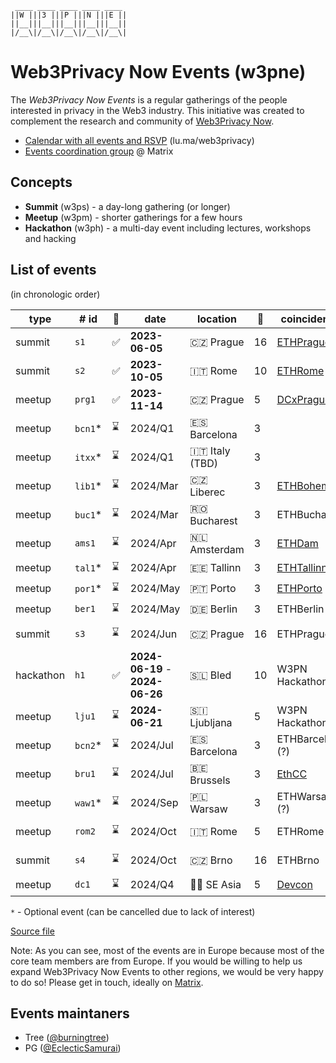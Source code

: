 <!--
!!!!!!!!!!!!!!!!!!!!!!!!!!!!!!!!!!!!!!!!!
DO NOT EDIT THIS FILE DIRECLY
EDIT "./README.tpl.eta" INSTEAD
!!!!!!!!!!!!!!!!!!!!!!!!!!!!!!!!!!!!!!!!!
-->

```
 ____ ____ ____ ____ ____ 
||W |||3 |||P |||N |||E ||
||__|||__|||__|||__|||__||
|/__\|/__\|/__\|/__\|/__\|
```

# Web3Privacy Now Events (w3pne)

The _Web3Privacy Now Events_ is a regular gatherings of the people interested in
privacy in the Web3 industry. This initiative was created to complement the
research and community of [Web3Privacy Now](https://web3privacy.info).

- [Calendar with all events and RSVP](https://lu.ma/web3privacy) (lu.ma/web3privacy)
- [Events coordination group](https://matrix.to/#/#w3p-events:gwei.cz) @ Matrix

## Concepts

- **Summit** (w3ps) - a day-long gathering (or longer)
- **Meetup** (w3pm) - shorter gatherings for a few hours
- **Hackathon** (w3ph) - a multi-day event including lectures, workshops and hacking

## List of events

(in chronologic order)

| type | # id | 🏁 | date | location | 🎰 | coincidence | dri | links |
| --- | --- | --- | --- | --- | --- | --- | --- | --- |
| summit | `s1` | ✅ | **2023-06-05** | 🇨🇿 Prague | 16 | [ETHPrague](https://ethprague.com/) | Tree | [web](https://prague.web3privacy.info/), [git](https://github.com/web3privacy/w3ps1) |
| summit | `s2` | ✅ | **2023-10-05** | 🇮🇹 Rome | 10 | [ETHRome](https://ethrome.org/) | PG | [web](https://lu.ma/web3privacynow_rome) |
| meetup | `prg1` | ✅ | **2023-11-14** | 🇨🇿 Prague | 5 | [DCxPrague](https://dcxprague.org/) | Tree | [web](https://lu.ma/w3pm-prg1) |
| meetup | `bcn1`* | ⌛ | 2024/Q1 | 🇪🇸 Barcelona | 3 |  | Tree (+1) |  |
| meetup | `itxx`* | ⌛ | 2024/Q1 | 🇮🇹 Italy (TBD) | 3 |  | PG |  |
| meetup | `lib1`* | ⌛ | 2024/Mar | 🇨🇿 Liberec | 3 | [ETHBohemia](https://ethbohemia.ethevents.club/) | Tree |  |
| meetup | `buc1`* | ⌛ | 2024/Mar | 🇷🇴 Bucharest | 3 | ETHBucharest | - (+1) |  |
| meetup | `ams1` | ⌛ | 2024/Apr | 🇳🇱 Amsterdam | 3 | [ETHDam](https://www.ethdam.com/) | PG (+2) |  |
| meetup | `tal1`* | ⌛ | 2024/Apr | 🇪🇪 Tallinn | 3 | [ETHTallinn](https://www.ethtallinn.org/) | - |  |
| meetup | `por1`* | ⌛ | 2024/May | 🇵🇹 Porto | 3 | [ETHPorto](https://ethporto.org/) | - |  |
| meetup | `ber1` | ⌛ | 2024/May | 🇩🇪 Berlin | 3 | ETHBerlin | Tree |  |
| summit | `s3` | ⌛ | 2024/Jun | 🇨🇿 Prague | 16 | ETHPrague | Tree (+3) |  |
| hackathon | `h1` | ✅ | **2024-06-19** -<br/>**2024-06-26** | 🇸🇱 Bled | 10 | W3PN Hackathon | Tree (+3) |  |
| meetup | `lju1` | ⌛ | **2024-06-21** | 🇸🇮 Ljubljana | 5 | W3PN Hackathon | Tree (+3) |  |
| meetup | `bcn2`* | ⌛ | 2024/Jul | 🇪🇸 Barcelona | 3 | ETHBarcelona (?) | - |  |
| meetup | `bru1` | ⌛ | 2024/Jul | 🇧🇪 Brussels | 3 | [EthCC](https://www.ethcc.io/) | Mykola (+1) |  |
| meetup | `waw1`* | ⌛ | 2024/Sep | 🇵🇱 Warsaw | 3 | ETHWarsaw (?) | Tree |  |
| meetup | `rom2` | ⌛ | 2024/Oct | 🇮🇹 Rome | 5 | ETHRome | PG (+1) |  |
| summit | `s4` | ⌛ | 2024/Oct | 🇨🇿 Brno | 16 | ETHBrno | Tree (+3) |  |
| meetup | `dc1` | ⌛ | 2024/Q4 | 🏴‍☠️ SE Asia | 5 | [Devcon](https://devcon.org/) | - |  |

`*` - Optional event (can be cancelled due to lack of interest)

[Source file](./events/events.yaml)

Note: As you can see, most of the events are in Europe because most of the core team members are from Europe. If you would be willing to help us expand Web3Privacy Now Events to other regions, we would be very happy to do so! Please get in touch, ideally on [Matrix](https://matrix.web3privacy.info/).

## Events maintaners

- Tree ([@burningtree](https://github.com/burningtree))
- PG ([@EclecticSamurai](https://github.com/EclecticSamurai))
